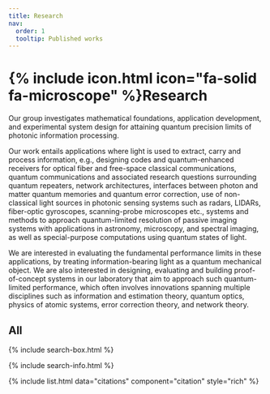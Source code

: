 ```yaml
---
title: Research
nav:
  order: 1
  tooltip: Published works
---
```


# {% include icon.html icon="fa-solid fa-microscope" %}Research

Our group investigates mathematical foundations, application development, and experimental system design for attaining quantum precision limits of photonic information processing.

Our work entails applications where light is used to extract, carry and process information, e.g., designing codes and quantum-enhanced receivers for optical fiber and free-space classical communications, quantum communications and associated research questions surrounding quantum repeaters, network architectures, interfaces between photon and matter quantum memories and quantum error correction, use of non-classical light sources in photonic sensing systems such as radars, LIDARs, fiber-optic gyroscopes, scanning-probe microscopes etc., systems and methods to approach quantum-limited resolution of passive imaging systems with applications in astronomy, microscopy, and spectral imaging, as well as special-purpose computations using quantum states of light.

We are interested in evaluating the fundamental performance limits in these applications, by treating information-bearing light as a quantum mechanical object. We are also interested in designing, evaluating and building proof-of-concept systems in our laboratory that aim to approach such quantum-limited performance, which often involves innovations spanning multiple disciplines such as information and estimation theory, quantum optics, physics of atomic systems, error correction theory, and network theory.

<!-- {% include section.html %} -->

<!-- ## Highlighted

{% include citation.html lookup="Open collaborative writing with Manubot" style="rich" %}

{% include section.html %} -->

## All

{% include search-box.html %}

{% include search-info.html %}

{% include list.html data="citations" component="citation" style="rich" %}
